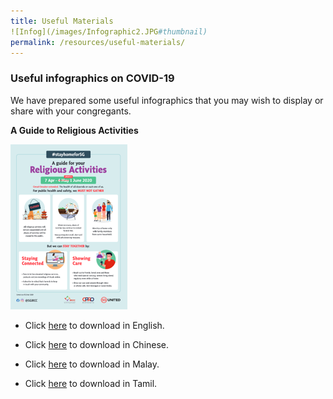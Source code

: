 ```yaml
---
title: Useful Materials
![Infog](/images/Infographic2.JPG#thumbnail)
permalink: /resources/useful-materials/
---
```


### Useful infographics on COVID-19

We have prepared some useful infographics that you may wish to display or share with your congregants.

**A Guide to Religious Activities** 

![Infographic](/images/infographic.png)

* Click [here](/media/FA_200427_MCCY_IRCCSG_CircuitBreaker_EN.pdf) to download in English.

* Click [here](/media/FA_200427_MCCY_IRCCSG_CircuitBreaker_CN.pdf) to download in Chinese.

* Click [here](/media/FA_200427_MCCY_IRCCSG_CircuitBreaker_ML.pdf) to download in Malay.

* Click [here](/media/FA_200427_MCCY_IRCCSG_CircuitBreaker_TM.pdf) to download in Tamil.

